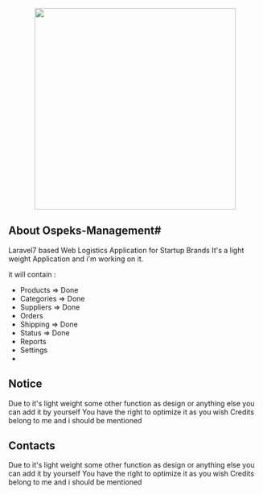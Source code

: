 
<p align="center"><a href="https://ospeks.com" target="_blank"><img src="https://blog.ospeks.com/wp-content/uploads/2020/09/ospeks-without-background.png" width="400"></a></p>

## About Ospeks-Management#

 Laravel7 based Web Logistics Application for Startup Brands
It's a light weight Application and i'm working on it.

it will contain :
- Products => Done
- Categories => Done
- Suppliers => Done
- Orders
- Shipping => Done
- Status => Done
- Reports
- Settings
- 
## Notice #

Due to it's light weight some other function as design or anything else you can add it by yourself
You have the right to optimize it as you wish
Credits belong to me and i should be mentioned 

## Contacts #

Due to it's light weight some other function as design or anything else you can add it by yourself
You have the right to optimize it as you wish
Credits belong to me and i should be mentioned 
